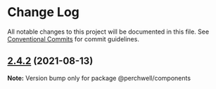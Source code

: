 # Change Log

All notable changes to this project will be documented in this file.
See [Conventional Commits](https://conventionalcommits.org) for commit guidelines.

## [2.4.2](https://github.com/RivingtonHoldings/reactwell/compare/v2.4.2-alpha.0...v2.4.2) (2021-08-13)

**Note:** Version bump only for package @perchwell/components

